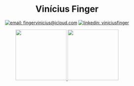 <div align="center">

# Vinícius Finger

[![email: fingervinicius@icloud.com](https://img.shields.io/static/v1?label=Email&message=%20&color=8B89CC&labelColor=8B89CC&logoColor=FFF&style=for-the-badge&logo=protonmail)](mailto:fingervinicius@icloud.com)
[![linkedin: viniciusfinger](https://img.shields.io/static/v1?label=Linkedin&message=%20&color=0077B5&labelColor=0077B5&logoColor=FFF&style=for-the-badge&logo=linkedin)](https://linkedin.com/in/viniciusfinger/)

<div>
  <a href="https://github.com/viniciusfinger">
  <img height="165em" src="https://github-readme-stats.vercel.app/api?username=viniciusfinger&show_icons=true&theme=midnight-purple&include_all_commits=true&count_private=true"/>
  <img height="165em" src="https://github-readme-stats.vercel.app/api/top-langs/?username=viniciusfinger&layout=compact&langs_count=16&theme=midnight-purple"/>
</div>

</div>
